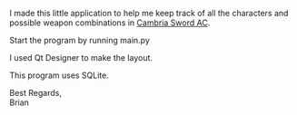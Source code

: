 I made this little application to help me keep track of all the characters and possible weapon combinations in [Cambria Sword AC](https://exa.ac/en/games/cambria-sword-ac/?v=0f177369a3b7).

Start the program by running main.py

I used Qt Designer to make the layout.

This program uses SQLite.

Best Regards,<br/>
Brian
